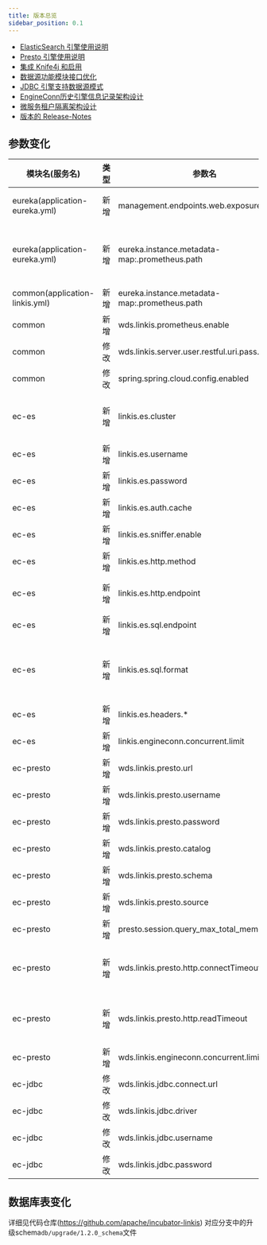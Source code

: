 ```yaml
---
title: 版本总览
sidebar_position: 0.1
--- 
```

- [ElasticSearch 引擎使用说明](/engine-usage/elasticsearch.md)
- [Presto 引擎使用说明](/engine-usage/presto.md)
- [集成 Knife4j 和启用](/deployment/involve-knife4j-into-linkis.md)
- [数据源功能模块接口优化](/api/http/linkis-ps-publicservice-api/metadataquery-api.md)
- [JDBC 引擎支持数据源模式](/engine-usage/jdbc.md)
- [EngineConn历史引擎信息记录架构设计](/architecture/computation-governance-services/linkis-manager/ec-history-arc.md)
- [微服务租户隔离架构设计](/architecture/microservice-governance-services/service_isolation.md)
- [版本的 Release-Notes](/download/release-notes-1.2.0)

## 参数变化 

| 模块名(服务名)| 类型  |     参数名                                                | 默认值             | 描述                                                    |
| ----------- | ----- | -------------------------------------------------------- | ---------------- | ------------------------------------------------------- |
|eureka(application-eureka.yml) | 新增  | management.endpoints.web.exposure.include|refresh,info,health,metrics   | Spring Boot Actuator暴露端口范围|
|eureka(application-eureka.yml)  | 新增   |eureka.instance.metadata-map:.prometheus.path| ${prometheus.path:/actuator/prometheus} | 注册在eureka元数据中的微服务prometheus监控端口|
|common(application-linkis.yml) | 新增  | eureka.instance.metadata-map:.prometheus.path| ${prometheus.path:${prometheus.endpoint}}} | 同上|
|common       | 新增  |wds.linkis.prometheus.enable  | false|        |
|common  | 修改  | wds.linkis.server.user.restful.uri.pass.auth               | /api/rest_j/v1/actuator/prometheus|                                 |
|common | 修改  | spring.spring.cloud.config.enabled                   | false|                                |
|ec-es | 新增  | linkis.es.cluster        			| 127.0.0.1:9200    | ElasticSearch 集群，多个节点使用逗号分隔 |
|ec-es | 新增  | linkis.es.username       			| 无    			| ElasticSearch 集群用户名                 |
|ec-es | 新增  | linkis.es.password       			| 无       			| ElasticSearch 集群密码                   |
|ec-es | 新增  | linkis.es.auth.cache     			| false       		| 客户端是否缓存认证                       |
|ec-es | 新增  | linkis.es.sniffer.enable 			| false          	| 客户端是否开启 sniffer                   |
|ec-es | 新增  | linkis.es.http.method    			| GET               | 调用方式                                 |
|ec-es | 新增  | linkis.es.http.endpoint  			| /_search          | JSON 脚本调用的 Endpoint                 |
|ec-es | 新增  | linkis.es.sql.endpoint   			| /_sql             | SQL 脚本调用的 Endpoint                  |
|ec-es | 新增  | linkis.es.sql.format     			| {"query":"%s"} 	| SQL 脚本调用的模板，%s 替换成 SQL 作为请求体请求Es 集群 |
|ec-es | 新增  | linkis.es.headers.* 	            | 无 				| 客户端 Headers 配置 |
|ec-es | 新增  | linkis.engineconn.concurrent.limit | 100				| 引擎最大并发 |
|ec-presto | 新增  | wds.linkis.presto.url                  | http://127.0.0.1:8080 | Presto 集群连接                             | 
|ec-presto | 新增  | wds.linkis.presto.username             | default               | Presto 集群用户名                           | 
|ec-presto | 新增  | wds.linkis.presto.password             | 无                    | Presto 集群密码                             |
|ec-presto | 新增  | wds.linkis.presto.catalog              | system                | 查询的 Catalog                              | 
|ec-presto | 新增  | wds.linkis.presto.schema               | 无                    | 查询的 Schema                               | 
|ec-presto | 新增  | wds.linkis.presto.source               | global                | 查询使用的 source                           |
|ec-presto | 新增  | presto.session.query_max_total_memory  | 8GB                   | 查询使用最大的内存                          | 
|ec-presto | 新增  | wds.linkis.presto.http.connectTimeout  | 60                    | Presto 客户端的 connect timeout（单位：秒） |
|ec-presto | 新增  | wds.linkis.presto.http.readTimeout     | 60                    | Presto 客户端的 read timeout（单位：秒）    |
|ec-presto | 新增  | wds.linkis.engineconn.concurrent.limit | 100                   | Presto 引擎最大并发数                       | 
|ec-jdbc | 修改  | wds.linkis.jdbc.connect.url            | jdbc:mysql://127.0.0.1:3306/test	|	jdbc连接url				|
|ec-jdbc | 修改  | wds.linkis.jdbc.driver            		| com.mysql.jdbc.Driver			  	|	jdbc连接驱动包			|
|ec-jdbc | 修改  | wds.linkis.jdbc.username            	| 无								|	jdbc连接用户名			|
|ec-jdbc | 修改  | wds.linkis.jdbc.password            	| 无								|	jdbc连接密码			|

## 数据库表变化 
详细见代码仓库(https://github.com/apache/incubator-linkis) 对应分支中的升级schema`db/upgrade/1.2.0_schema`文件
